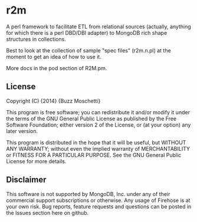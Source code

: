 r2m
===

A perl framework to facilitate ETL from relational sources (actually,
anything for which there is a perl DBD/DBI adapter) to MongoDB rich
shape structures in collections.

Best to look at the collection of sample "spec files" (r2m.n.pl) at the
moment to get an idea of how to use it.

More docs in the pod section of R2M.pm.


License
-------
Copyright (C) {2014} {Buzz Moschetti}

This program is free software; you can redistribute it and/or modify it under the terms of the GNU General Public License as published by the Free Software Foundation; either version 2 of the License, or (at your option) any later version.

This program is distributed in the hope that it will be useful, but WITHOUT ANY WARRANTY; without even the implied warranty of MERCHANTABILITY or FITNESS FOR A PARTICULAR PURPOSE. See the GNU General Public License for more details.


Disclaimer
----------

This software is not supported by MongoDB, Inc. under any of their commercial support subscriptions or otherwise. Any usage of Firehose is at your own risk. Bug reports, feature requests and questions can be posted in the Issues section here on github.
